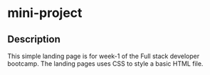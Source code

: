 # mini-project

## Description

This simple landing page is for week-1 of the Full stack developer bootcamp. The landing pages uses CSS to style a basic HTML file.
